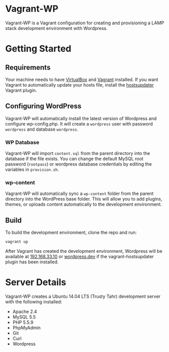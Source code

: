 # Vagrant-WP

Vagrant-WP is a Vagrant configuration for creating and provisioning a LAMP stack development environment with Wordpress.

# Getting Started

## Requirements
Your machine needs to have [VirtualBox](http://www.virtualbox.org) and [Vagrant](http://www.vagrantup.com) installed. If you want Vagrant to automatically update your hosts file, install the [hostsupdater](https://github.com/cogitatio/vagrant-hostsupdater) Vagrant plugin.

## Configuring WordPress

Vagrant-WP will automatically install the latest version of Wordpress and configure wp-config.php. It will create a `wordpress` user with password `wordpress` and database `wordpress`.

### WP Database

Vagrant-WP will import `content.sql` from the parent directory into the database if the file exists. You can change the default MySQL root password (`rootpass`) or wordpress database credentials by editing the variables in `provision.sh`.

### wp-content

Vagrant-WP will automatically sync a `wp-content` folder from the parent directory into the WordPress base folder.  This will allow you to add plugins, themes, or uploads content automatically to the development environment.

## Build

To build the development environment, clone the repo and run:

`vagrant up`

After Vagrant has created the development environment, Wordpress will be available at [192.168.33.10](http://192.168.33.10) or [wordpress.dev](http://wordpress.dev) if the vagrant-hostsupdater plugin has been installed.

# Server Details

Vagrant-WP creates a Ubuntu 14.04 LTS (Trusty Tahr) development server with the following installed:

- Apache 2.4
- MySQL 5.5
- PHP 5.5.9
- PhpMyAdmin
- Git
- Curl
- Wordpress

